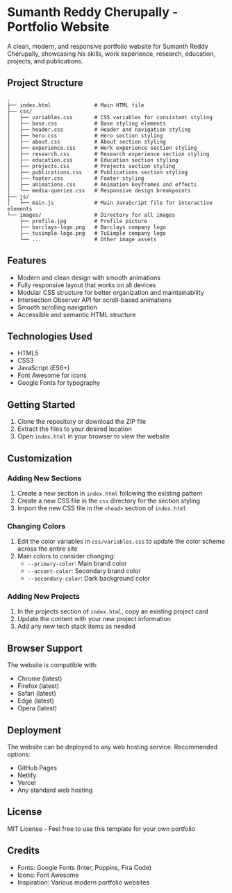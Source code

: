 # Sumanth Reddy Cherupally - Portfolio Website

A clean, modern, and responsive portfolio website for Sumanth Reddy Cherupally, showcasing his skills, work experience, research, education, projects, and publications.

## Project Structure

```
.
├── index.html              # Main HTML file
├── css/
│   ├── variables.css       # CSS variables for consistent styling
│   ├── base.css            # Base styling elements
│   ├── header.css          # Header and navigation styling
│   ├── hero.css            # Hero section styling
│   ├── about.css           # About section styling
│   ├── experience.css      # Work experience section styling
│   ├── research.css        # Research experience section styling
│   ├── education.css       # Education section styling
│   ├── projects.css        # Projects section styling
│   ├── publications.css    # Publications section styling
│   ├── footer.css          # Footer styling
│   ├── animations.css      # Animation keyframes and effects
│   └── media-queries.css   # Responsive design breakpoints
├── js/
│   └── main.js             # Main JavaScript file for interactive elements
└── images/                 # Directory for all images
    ├── profile.jpg         # Profile picture
    ├── barclays-logo.png   # Barclays company logo
    ├── tusimple-logo.png   # TuSimple company logo
    └── ...                 # Other image assets
```

## Features

- Modern and clean design with smooth animations
- Fully responsive layout that works on all devices
- Modular CSS structure for better organization and maintainability
- Intersection Observer API for scroll-based animations
- Smooth scrolling navigation
- Accessible and semantic HTML structure

## Technologies Used

- HTML5
- CSS3
- JavaScript (ES6+)
- Font Awesome for icons
- Google Fonts for typography

## Getting Started

1. Clone the repository or download the ZIP file
2. Extract the files to your desired location
3. Open `index.html` in your browser to view the website

## Customization

### Adding New Sections

1. Create a new section in `index.html` following the existing pattern
2. Create a new CSS file in the `css` directory for the section styling
3. Import the new CSS file in the `<head>` section of `index.html`

### Changing Colors

1. Edit the color variables in `css/variables.css` to update the color scheme across the entire site
2. Main colors to consider changing:
   - `--primary-color`: Main brand color
   - `--accent-color`: Secondary brand color
   - `--secondary-color`: Dark background color

### Adding New Projects

1. In the projects section of `index.html`, copy an existing project card
2. Update the content with your new project information
3. Add any new tech stack items as needed

## Browser Support

The website is compatible with:
- Chrome (latest)
- Firefox (latest)
- Safari (latest)
- Edge (latest)
- Opera (latest)

## Deployment

The website can be deployed to any web hosting service. Recommended options:
- GitHub Pages
- Netlify
- Vercel
- Any standard web hosting

## License

MIT License - Feel free to use this template for your own portfolio

## Credits

- Fonts: Google Fonts (Inter, Poppins, Fira Code)
- Icons: Font Awesome
- Inspiration: Various modern portfolio websites